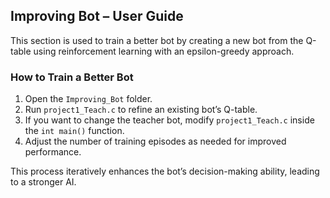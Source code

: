 ## Improving Bot – User Guide

This section is used to train a better bot by creating a new bot from the Q-table using reinforcement learning with an epsilon-greedy approach.

### How to Train a Better Bot

1. Open the `Improving_Bot` folder.
2. Run `project1_Teach.c` to refine an existing bot’s Q-table.
3. If you want to change the teacher bot, modify `project1_Teach.c` inside the `int main()` function.
4. Adjust the number of training episodes as needed for improved performance.

This process iteratively enhances the bot’s decision-making ability, leading to a stronger AI.
